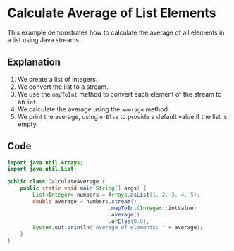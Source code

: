 # Calculate Average of List Elements

This example demonstrates how to calculate the average of all elements in a list using Java streams.

## Explanation

1. We create a list of integers.
2. We convert the list to a stream.
3. We use the `mapToInt` method to convert each element of the stream to an `int`.
4. We calculate the average using the `average` method.
5. We print the average, using `orElse` to provide a default value if the list is empty.

## Code

```java
import java.util.Arrays;
import java.util.List;

public class CalculateAverage {
    public static void main(String[] args) {
        List<Integer> numbers = Arrays.asList(1, 2, 3, 4, 5);
        double average = numbers.stream()
                                .mapToInt(Integer::intValue)
                                .average()
                                .orElse(0.0);
        System.out.println("Average of elements: " + average);
    }
}
```
